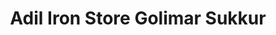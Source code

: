 ---
title: "Adil Iron Store Golimar Sukkur"
url: /sukkur/adil-iron-store-golimar-sukkur/
shop: shop
---